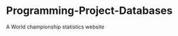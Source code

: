 Programming-Project-Databases
=============================

A World championship statistics website
